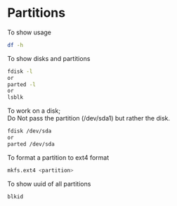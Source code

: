 # Partitions

To show usage

```bash
df -h
```

To show disks and partitions

```bash
fdisk -l
or
parted -l
or
lsblk
```

To work on a disk;  
Do Not pass the partition (/dev/sda1) but rather the disk.

```bash
fdisk /dev/sda
or
parted /dev/sda
```

To format a partition to ext4 format

```bash
mkfs.ext4 <partition>
```

To show uuid of all partitions

```bash
blkid
```
